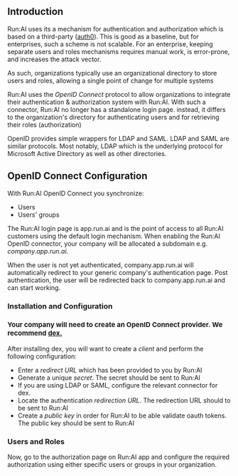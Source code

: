 ## Introduction

Run:AI uses its a mechanism for authentication and authorization which is based on a third-party (<a href="https://auth0.com/" target="_self">auth0</a>). This is good as a baseline, but for enterprises, such a scheme is not scalable. For an enterprise, keeping separate users and roles mechanisms requires manual work, is error-prone, and increases the attack vector.

As such, organizations typically use an organizational directory to store users and roles, allowing a single point of change for multiple systems

Run:AI uses the&nbsp;_OpenID Connect_&nbsp;protocol to allow organizations to integrate their authentication &amp; authorization system with Run:AI. With such a connector, Run:AI no longer has a standalone login page. instead, it differs to the organization's directory for authenticating users and for retrieving their roles (authorization)

OpenID provides simple wrappers for LDAP and SAML. LDAP and SAML are similar protocols. Most notably, LDAP which is the underlying protocol for Microsoft Active Directory as well as other directories.

## OpenID Connect Configuration

With Run:AI OpenID Connect you synchronize:

*   Users
*   Users' groups

The Run:AI login page is app.run.ai and is the point of access to all Run:AI customers using the default login mechanism. When enabling the Run:AI OpenID connector, your company will be allocated a subdomain e.g. _company.app.run.ai._

When the user is not yet authenticated, company.app.run.ai will automatically redirect to your generic company's authentication page.&nbsp;Post authentication, the user will be redirected back to&nbsp;company.app.run.ai and can start working.

### <span style="font-family: -apple-system, BlinkMacSystemFont, 'Segoe UI', Helvetica, Arial, sans-serif;">Installation and Configuration</span>

### <span style="font-family: -apple-system, BlinkMacSystemFont, 'Segoe UI', Helvetica, Arial, sans-serif; font-size: 15px;">Your company will need to&nbsp;create an OpenID Connect provider.&nbsp;We recommend </span><a href="https://github.com/dexidp/dex" style="background-color: #ffffff; font-family: -apple-system, BlinkMacSystemFont, 'Segoe UI', Helvetica, Arial, sans-serif; font-size: 15px;" target="_self">dex.</a>

After installing dex, you will want to create a _client_&nbsp;and perform the following configuration:

*   Enter a _redirect URL_ which has been provided to you by Run:AI
*   Generate a unique _secret_. The&nbsp;secret should be sent to Run:AI
*   If you are using LDAP or SAML, configure the relevant connector for dex.
*   Locate the authentication _redirection URL_. The redirection URL should to be sent to Run:AI
*   Create a _public key_ in order for Run:AI to be able validate oauth tokens. The public key should be sent to Run:AI

### Users and Roles

Now, go to the authorization page on Run:AI app and configure the required authorization using either specific users or groups in your organization.

&nbsp;